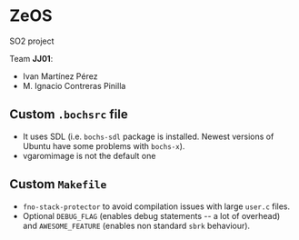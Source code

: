 ZeOS
====
SO2 project


Team **JJ01**:

- Ivan Martínez Pérez
- M. Ignacio Contreras Pinilla


Custom ``.bochsrc`` file
------------------------

- It uses SDL (i.e. ``bochs-sdl`` package is installed. Newest versions
  of Ubuntu have some problems with ``bochs-x``).
- vgaromimage is not the default one

Custom `Makefile`
----------------
- `fno-stack-protector` to avoid compilation issues with large `user.c` files.
- Optional `DEBUG_FLAG` (enables debug statements -- a lot of overhead) and `AWESOME_FEATURE` (enables non standard `sbrk` behaviour).

